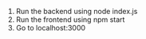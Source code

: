 1) Run the backend using node index.js
2) Run the frontend using npm start
3) Go to localhost:3000

